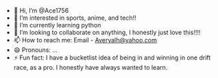 - 👋 Hi, I’m @Ace1756
- 👀 I’m interested in sports, anime, and tech!!
- 🌱 I’m currently learning python 
- 💞️ I’m looking to collaborate on anything, I honestly just love this!!!!
- 📫 How to reach me: Email - Averyalh@yahoo.com
- 😄 Pronouns: ...
- ⚡ Fun fact: I have a bucketlist idea of being in and winning in one drift race, as a pro. I honestly have always wanted to learn.

<!---
Ace1756/Ace1756 is a ✨ special ✨ repository because its `README.md` (this file) appears on your GitHub profile.
You can click the Preview link to take a look at your changes.
--->
